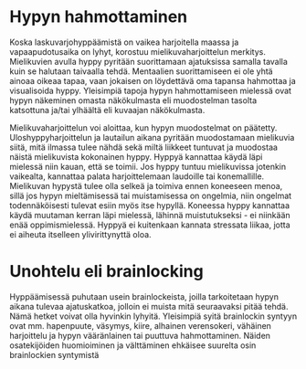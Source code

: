  Hypyn hahmottaminen  
=====================

Koska laskuvarjohyppäämistä on vaikea harjoitella maassa ja
vapaapudotusaika on lyhyt, korostuu mielikuvaharjoittelun merkitys.
Mielikuvien avulla hyppy pyritään suorittamaan ajatuksissa samalla
tavalla kuin se halutaan taivaalla tehdä. Mentaalien suorittamiseen ei
ole yhtä ainoaa oikeaa tapaa, vaan jokaisen on löydettävä oma tapansa
hahmottaa ja visualisoida hyppy. Yleisimpiä tapoja hypyn hahmottamiseen
mielessä ovat hypyn näkeminen omasta näkökulmasta eli muodostelman
tasolta katsottuna ja/tai ylhäältä eli kuvaajan näkökulmasta.

Mielikuvaharjoittelun voi aloittaa, kun hypyn muodostelmat on päätetty.
Uloshyppyharjoittelun ja lautailun aikana pyritään muodostamaan
mielikuvia siitä, mitä ilmassa tulee nähdä sekä miltä liikkeet tuntuvat
ja muodostaa näistä mielikuvista kokonainen hyppy. Hyppyä kannattaa
käydä läpi mielessä niin kauan, että se toimii. Jos hyppy tuntuu
mielikuvissa jotenkin vaikealta, kannattaa palata harjoittelemaan
laudoille tai konemallille. Mielikuvan hypystä tulee olla selkeä ja
toimiva ennen koneeseen menoa, sillä jos hypyn mieltämisessä tai
muistamisessa on ongelmia, niin ongelmat todennäköisesti tulevat esiin
myös itse hypyllä. Koneessa hyppy kannattaa käydä muutaman kerran läpi
mielessä, lähinnä muistutukseksi - ei niinkään enää oppimismielessä.
Hyppyä ei kuitenkaan kannata stressata liikaa, jotta ei aiheuta
itselleen ylivirittynyttä oloa.

 Unohtelu eli brainlocking  
===========================

Hyppäämisessä puhutaan usein brainlockeista, joilla tarkoitetaan hypyn
aikana tulevaa ajatuskatkoa, jolloin ei muista mitä seuraavaksi pitää
tehdä. Nämä hetket voivat olla hyvinkin lyhyitä. Yleisimpiä syitä
brainlockin syntyyn ovat mm. hapenpuute, väsymys, kiire, alhainen
verensokeri, vähäinen harjoittelu ja hypyn vääränlainen tai puuttuva
hahmottaminen. Näiden osatekijöiden huomioiminen ja välttäminen ehkäisee
suurelta osin brainlockien syntymistä
